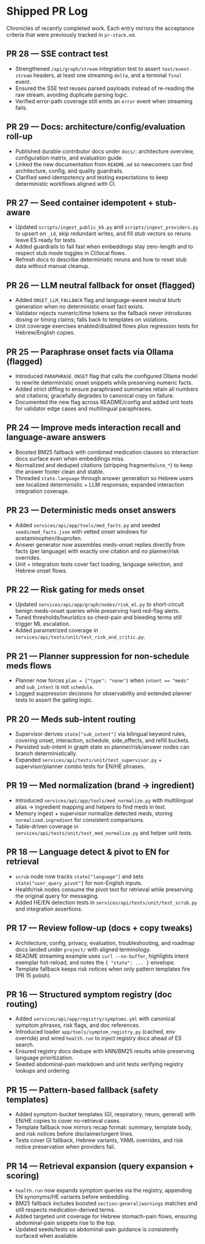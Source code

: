 # Shipped PR Log

Chronicles of recently completed work. Each entry mirrors the acceptance criteria that were previously tracked in `pr-stack.md`.

## PR 28 — SSE contract test

- Strengthened `/api/graph/stream` integration test to assert `text/event-stream` headers, at least one streaming `delta`, and a terminal `final` event.
- Ensured the SSE test reuses parsed payloads instead of re-reading the raw stream, avoiding duplicate parsing logic.
- Verified error-path coverage still emits an `error` event when streaming fails.

## PR 29 — Docs: architecture/config/evaluation roll-up

- Published durable contributor docs under `docs/`: architecture overview, configuration matrix, and evaluation guide.
- Linked the new documentation from `README.md` so newcomers can find architecture, config, and quality guardrails.
- Clarified seed idempotency and testing expectations to keep deterministic workflows aligned with CI.

## PR 27 — Seed container idempotent + stub-aware

- Updated `scripts/ingest_public_kb.py` and `scripts/ingest_providers.py` to upsert on `_id`, skip redundant writes, and fill stub vectors so reruns leave ES ready for tests.
- Added guardrails to fail fast when embeddings stay zero-length and to respect stub mode toggles in CI/local flows.
- Refresh docs to describe deterministic reruns and how to reset stub data without manual cleanup.

## PR 26 — LLM neutral fallback for onset (flagged)

- Added `ONSET_LLM_FALLBACK` flag and language-aware neutral blurb generation when no deterministic onset fact exists.
- Validator rejects numeric/time tokens so the fallback never introduces dosing or timing claims; falls back to templates on violations.
- Unit coverage exercises enabled/disabled flows plus regression tests for Hebrew/English copies.

## PR 25 — Paraphrase onset facts via Ollama (flagged)

- Introduced `PARAPHRASE_ONSET` flag that calls the configured Ollama model to rewrite deterministic onset snippets while preserving numeric facts.
- Added strict diffing to ensure paraphrased summaries retain all numbers and citations; gracefully degrades to canonical copy on failure.
- Documented the new flag across README/config and added unit tests for validator edge cases and multilingual paraphrases.

## PR 24 — Improve meds interaction recall and language-aware answers

- Boosted BM25 fallback with combined medication clauses so interaction docs surface even when embeddings miss.
- Normalized and deduped citations (stripping fragments/`utm_*`) to keep the answer footer clean and stable.
- Threaded `state.language` through answer generation so Hebrew users see localized deterministic + LLM responses; expanded interaction integration coverage.

## PR 23 — Deterministic meds onset answers

- Added `services/api/app/tools/med_facts.py` and seeded `seeds/med_facts.json` with vetted onset windows for acetaminophen/ibuprofen.
- Answer generator now assembles meds-onset replies directly from facts (per language) with exactly one citation and no planner/risk overrides.
- Unit + integration tests cover fact loading, language selection, and Hebrew onset flows.

## PR 22 — Risk gating for meds onset

- Updated `services/api/app/graph/nodes/risk_ml.py` to short-circuit benign meds-onset queries while preserving hard red-flag alerts.
- Tuned thresholds/heuristics so chest-pain and bleeding terms still trigger ML escalation.
- Added parametrized coverage in `services/api/tests/unit/test_risk_and_critic.py`.

## PR 21 — Planner suppression for non-schedule meds flows

- Planner now forces `plan = {"type": "none"}` when `intent == "meds"` and `sub_intent` is not `schedule`.
- Logged suppression decisions for observability and extended planner tests to assert the gating logic.

## PR 20 — Meds sub-intent routing

- Supervisor derives `state["sub_intent"]` via bilingual keyword rules, covering onset, interaction, schedule, side_effects, and refill buckets.
- Persisted sub-intent in graph state so planner/risk/answer nodes can branch deterministically.
- Expanded `services/api/tests/unit/test_supervisor.py` + supervisor/planner combo tests for EN/HE phrases.

## PR 19 — Med normalization (brand → ingredient)

- Introduced `services/api/app/tools/med_normalize.py` with multilingual alias → ingredient mapping and helpers to find meds in text.
- Memory ingest + supervisor normalize detected meds, storing `normalized.ingredient` for consistent comparisons.
- Table-driven coverage in `services/api/tests/unit/test_med_normalize.py` and helper unit tests.

## PR 18 — Language detect & pivot to EN for retrieval

- `scrub` node now tracks `state["language"]` and sets `state["user_query_pivot"]` for non-English inputs.
- Health/risk nodes consume the pivot text for retrieval while preserving the original query for messaging.
- Added HE/EN detection tests in `services/api/tests/unit/test_scrub.py` and integration assertions.

## PR 17 — Review follow-up (docs + copy tweaks)

- Architecture, config, privacy, evaluation, troubleshooting, and roadmap docs landed under `project/` with aligned terminology.
- README streaming example uses `curl --no-buffer`, highlights intent exemplar hot-reload, and notes the `{ "state": ... }` envelope.
- Template fallback keeps risk notices when only pattern templates fire (PR 15 polish).

## PR 16 — Structured symptom registry (doc routing)

- Added `services/api/app/registry/symptoms.yml` with canonical symptom phrases, risk flags, and doc references.
- Introduced loader `app/tools/symptom_registry.py` (cached, env override) and wired `health.run` to inject registry docs ahead of ES search.
- Ensured registry docs dedupe with kNN/BM25 results while preserving language prioritization.
- Seeded abdominal-pain markdown and unit tests verifying registry lookups and ordering.

## PR 15 — Pattern-based fallback (safety templates)

- Added symptom-bucket templates (GI, respiratory, neuro, general) with EN/HE copies to cover no-retrieval cases.
- Template fallback now mirrors recap format: summary, template body, and risk notices before disclaimer/urgent lines.
- Tests cover GI fallback, Hebrew variants, YAML overrides, and risk notice preservation when providers fail.

## PR 14 — Retrieval expansion (query expansion + scoring)

- `health.run` now expands symptom queries via the registry, appending EN synonyms/HE variants before embedding.
- BM25 fallback includes boosted `section:general|warnings` matches and still respects medication-derived terms.
- Added targeted unit coverage for Hebrew stomach-pain flows, ensuring abdominal-pain snippets rise to the top.
- Updated seeds/tests so abdominal-pain guidance is consistently surfaced when available.
